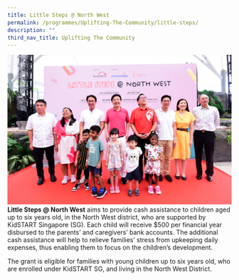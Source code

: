 ```yaml
---
title: Little Steps @ North West
permalink: /programmes/Uplifting-The-Community/little-steps/
description: ""
third_nav_title: Uplifting The Community
---
```

![](/images/Programmes/Uplifting%20The%20Community/IMG104%20Little%20Steps%20@%20North%20West.jpg)**Little Steps @ North West** aims to provide cash assistance to children aged up to six years old, in the North West district, who are supported by KidSTART Singapore (SG). Each child will receive $500 per financial year disbursed to the parents’ and caregivers’ bank accounts. The additional cash assistance will help to relieve families’ stress from upkeeping daily expenses, thus enabling them to focus on the children’s development.

The grant is eligible for families with young children up to six years old, who are enrolled under KidSTART SG, and living in the North West District.